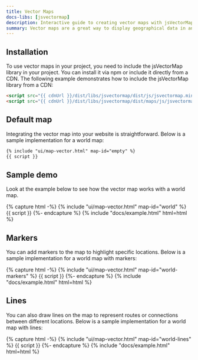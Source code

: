 ```yaml
---
title: Vector Maps
docs-libs: [jsvectormap]
description: Interactive guide to creating vector maps with jsVectorMap.
summary: Vector maps are a great way to display geographical data in an interactive and visually appealing way. Learn how to create vector maps with jsVectorMap.
---
```


## Installation

To use vector maps in your project, you need to include the jsVectorMap library in your project. You can install it via npm or include it directly from a CDN. The following example demonstrates how to include the jsVectorMap library from a CDN:

```html
<script src="{{ cdnUrl }}/dist/libs/jsvectormap/dist/js/jsvectormap.min.js"></script>
<script src="{{ cdnUrl }}/dist/libs/jsvectormap/dist/maps/js/jsvectormap-world.js"></script>
```

## Default map

Integrating the vector map into your website is straightforward. Below is a sample implementation for a world map:

```html
{% include "ui/map-vector.html" map-id="empty" %}
{{ script }}
```

## Sample demo

Look at the example below to see how the vector map works with a world map.

{% capture html -%}
{% include "ui/map-vector.html" map-id="world" %}
{{ script }}
{%- endcapture %}
{% include "docs/example.html" html=html %}

## Markers

You can add markers to the map to highlight specific locations. Below is a sample implementation for a world map with markers:

{% capture html -%}
{% include "ui/map-vector.html" map-id="world-markers" %}
{{ script }}
{%- endcapture %}
{% include "docs/example.html" html=html %}

## Lines 

You can also draw lines on the map to represent routes or connections between different locations. Below is a sample implementation for a world map with lines:

{% capture html -%}
{% include "ui/map-vector.html" map-id="world-lines" %}
{{ script }}
{%- endcapture %}
{% include "docs/example.html" html=html %}